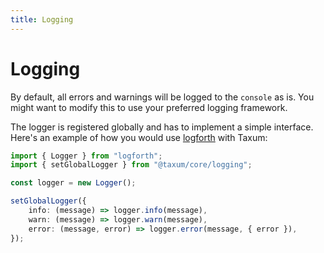 ```yaml
---
title: Logging
---
```


# Logging

By default, all errors and warnings will be logged to the `console` as is. You might want to modify this to use your
preferred logging framework.

The logger is registered globally and has to implement a simple interface. Here's an example of how you would use
[logforth](https://github.com/dasprid/logforth) with Taxum:

```ts
import { Logger } from "logforth";
import { setGlobalLogger } from "@taxum/core/logging";

const logger = new Logger();

setGlobalLogger({
    info: (message) => logger.info(message),
    warn: (message) => logger.warn(message),
    error: (message, error) => logger.error(message, { error }),
});
```
